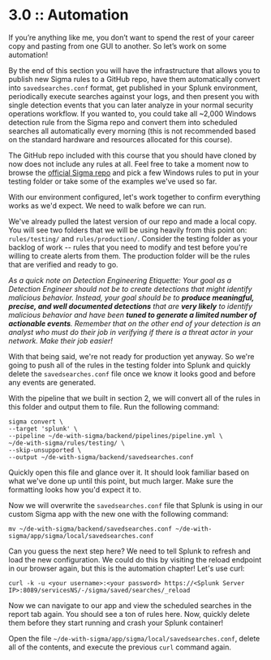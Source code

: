 # 3.0 :: Automation

If you’re anything like me, you don’t want to spend the rest of your career copy and pasting from one GUI to another. So let’s work on some automation!

By the end of this section you will have the infrastructure that allows you to publish new Sigma rules to a GitHub repo, have them automatically convert into `savedsearches.conf` format, get published in your Splunk environment, periodically execute searches against your logs, and then present you with single detection events that you can later analyze in your normal security operations workflow. If you wanted to, you could take all ~2,000 Windows detection rule from the Sigma repo and convert them into scheduled searches all automatically every morning (this is not recommended based on the standard hardware and resources allocated for this course).

The GitHub repo included with this course that you should have cloned by now does not include any rules at all. Feel free to take a moment now to browse the [official Sigma repo](https://github.com/SigmaHQ/sigma) and pick a few Windows rules to put in your testing folder or take some of the examples we've used so far.

With our environment configured, let's work together to confirm everything works as we'd expect. We need to walk before we can run.

We've already pulled the latest version of our repo and made a local copy. You will see two folders that we will be using heavily from this point on: `rules/testing/` and `rules/production/`. Consider the testing folder as your backlog of work -- rules that you need to modify and test before you're willing to create alerts from them. The production folder will be the rules that are verified and ready to go.

*As a quick note on Detection Engineering Etiquette: Your goal as a Detection Engineer should not be to create detections that might identify malicious behavior. Instead, your goal should be to **produce meaningful, precise, and well documented detections** that are **very likely** to identify malicious behavior and have been **tuned to generate a limited number of actionable events**. Remember that on the other end of your detection is an analyst who must do their job in verifying if there is a threat actor in your network. Make their job easier!*

With that being said, we're not ready for production yet anyway. So we're going to push all of the rules in the testing folder into Splunk and quickly delete the `savedsearches.conf` file once we know it looks good and before any events are generated. 

With the pipeline that we built in section 2, we will convert all of the rules in this folder and output them to file. Run the following command:

```shell
sigma convert \
--target 'splunk' \
--pipeline ~/de-with-sigma/backend/pipelines/pipeline.yml \
~/de-with-sigma/rules/testing/ \
--skip-unsupported \
--output ~/de-with-sigma/backend/savedsearches.conf
```

Quickly open this file and glance over it. It should look familiar based on what we've done up until this point, but much larger. Make sure the formatting looks how you'd expect it to.

Now we will overwrite the `savedsearches.conf` file that Splunk is using in our custom Sigma app with the new one with the following command:

```shell
mv ~/de-with-sigma/backend/savedsearches.conf ~/de-with-sigma/app/sigma/local/savedsearches.conf
```

Can you guess the next step here? We need to tell Splunk to refresh and load the new configuration. We could do this by visiting the reload endpoint in our browser again, but this is the automation chapter! Let's use curl:

```shell
curl -k -u <your username>:<your password> https://<Splunk Server IP>:8089/servicesNS/-/sigma/saved/searches/_reload
```

Now we can navigate to our app and view the scheduled searches in the report tab again. You should see a ton of rules here. Now, quickly delete them before they start running and crash your Splunk container!

Open the file `~/de-with-sigma/app/sigma/local/savedsearches.conf`, delete all of the contents, and execute the previous `curl` command again.

